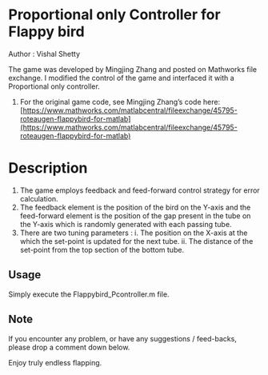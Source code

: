 # Proportional only Controller for Flappy bird

Author : Vishal Shetty

The game was developed by Mingjing Zhang and posted on Mathworks file exchange. I modified the control of the game and interfaced it with a Proportional only controller.

1. For the original game code, see Mingjing Zhang’s code here: [https://www.mathworks.com/matlabcentral/fileexchange/45795-roteaugen-flappybird-for-matlab](https://www.mathworks.com/matlabcentral/fileexchange/45795-roteaugen-flappybird-for-matlab)

# Description

1. The game employs feedback and feed-forward control strategy for error calculation.
2.  The feedback element is the position of the bird on the Y-axis and the feed-forward element is the position of the gap present in the tube on the Y-axis which is randomly generated with each passing tube.
3. There are two tuning parameters : 
i. The position on the X-axis at the which the set-point is updated for the next tube.
ii. The distance of the set-point from the top section of the bottom tube.


## Usage 

Simply execute the Flappybird_Pcontroller.m file.


## Note
If you encounter any problem, or have any suggestions / feed-backs, please drop a comment down below. 

Enjoy truly endless flapping.